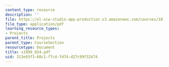 ```yaml
---
content_type: resource
description: ''
file: https://ol-ocw-studio-app-production.s3.amazonaws.com/courses/18-996-random-matrix-theory-and-its-applications-spring-2004/313e93f368c1f7c4fd74d27c99f32474_s1999_024.pdf
file_type: application/pdf
learning_resource_types:
- Projects
parent_title: Projects
parent_type: CourseSection
resourcetype: Document
title: s1999_024.pdf
uid: 313e93f3-68c1-f7c4-fd74-d27c99f32474
---
```

